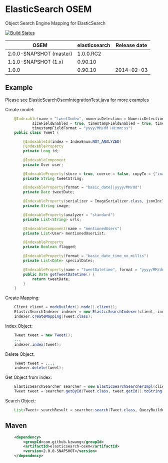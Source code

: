 # ElasticSearch OSEM

Object Search Engine Mapping for ElasticSearch

[![Build Status](https://travis-ci.org/kzwang/elasticsearch-osem.png?branch=master)](https://travis-ci.org/kzwang/elasticsearch-osem)


|           OSEM            |   elasticsearch   | Release date |
|---------------------------|-------------------|--------------|
| 2.0.0-SNAPSHOT (master)   |   1.0.0.RC2       |              |
| 1.1.0-SNAPSHOT (1.x)      |   0.90.10         |              |
| 1.0.0                     |   0.90.10         | 2014-02-03   |


## Example

Please see [ElasticSearchOsemIntegrationTest.java](https://github.com/kzwang/elasticsearch-osem/blob/master/src/test/java/com/github/kzwang/osem/api/ElasticSearchOsemIntegrationTest.java) for more examples

Create model:

```Java
    @Indexable(name = "tweetIndex", numericDetection = NumericDetectionEnum.TRUE, allFieldEnabled = false,
            sizeFieldEnabled = true, timestampFieldEnabled = true, timestampFieldPath = "tweetDatetime",
            timestampFieldFormat = "yyyy/MM/dd HH:mm:ss")
    public class Tweet {

        @IndexableId(index = IndexEnum.NOT_ANALYZED)
        @IndexableProperty
        private Long id;

        @IndexableComponent
        private User user;

        @IndexableProperty(store = true, coerce = false, copyTo = {"image"})
        private String tweetString;

        @IndexableProperty(format = "basic_date||yyyy/MM/dd")
        private Date tweetDate;

        @IndexableProperty(serializer = ImageSerializer.class, jsonInclude = JsonInclude.ALWAYS, docValuesFormat = DocValuesFormatEnum.DISK)
        private String image;

        @IndexableProperty(analyzer = "standard")
        private List<String> urls;

        @IndexableComponent(name = "mentionedUsers")
        private List<User> mentionedUserList;

        @IndexableProperty
        private Boolean flagged;

        @IndexableProperty(format = "basic_date_time_no_millis")
        private List<Date> specialDates;

        @IndexableProperty(name = "tweetDatetime", format = "yyyy/MM/dd HH:mm:ss")
        public Date getTweetDatetime() {
            return tweetDate;
        }
    }
```
Create Mapping:

```Java
    Client client = nodeBuilder().node().client();
    ElasticSearchIndexer indexer = new ElasticSearchIndexer(client, indexName);
    indexer.createMapping(Tweet.class);
```
Index Object:

```Java
    Tweet tweet = new Tweet();
    ...
    indexer.index(tweet);
```

Delete Object:

```Java    
    Tweet tweet = ...;
    indexer.delete(tweet);
```

Get Object from index:

```Java
    ElasticSearchSearcher searcher = new ElasticSearchSearcherImpl(client, indexName);
    Tweet tweet = searcher.getById(Tweet.class, tweet.getId().toString());
```
    
Search Object:

```Java
    List<Tweet> searchResult = searcher.search(Tweet.class, QueryBuilders.matchAllQuery(), null);
```

## Maven
```xml
    <dependency>
        <groupId>com.github.kzwang</groupId>
        <artifactId>elasticsearch-osem</artifactId>
        <version>2.0.0-SNAPSHOT</version>
    </dependency>
```